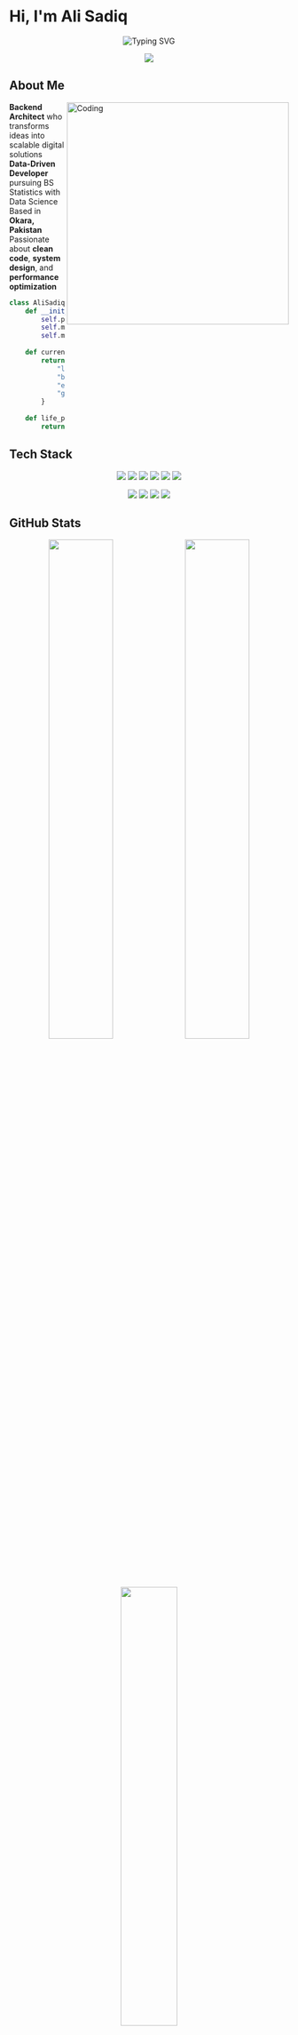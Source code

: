  # Hi, I'm Ali Sadiq

<p align="center">
  <img src="https://readme-typing-svg.demolab.com?font=Fira+Code&weight=600&size=24&pause=1000&color=00D9FF&center=true&vCenter=true&width=600&lines=Backend+Developer;Python+%7C+FastAPI+%7C+PostgreSQL;BS+Statistics+%26+Data+Science;Building+Scalable+Systems" alt="Typing SVG" />
</p>

<p align="center">
  <img src="https://capsule-render.vercel.app/api?type=waving&color=0:00d9ff,100:0099cc&height=100&section=header" />
</p>

## About Me

<img align="right" alt="Coding" width="400" src="https://media.giphy.com/media/SWoSkN6DxTszqIKEqv/giphy.gif">

**Backend Architect** who transforms ideas into scalable digital solutions  
**Data-Driven Developer** pursuing BS Statistics with Data Science  
Based in **Okara, Pakistan**  
Passionate about **clean code**, **system design**, and **performance optimization**  

```python
class AliSadiq:
    def __init__(self):
        self.passion = "Building the invisible engines that power the web"
        self.mindset = "Code with purpose, deploy with confidence"
        self.mission = "Turning complex problems into elegant solutions"
        
    def current_status(self):
        return {
            "learning": "Advanced FastAPI & Microservices",
            "building": "Scalable backend architectures",
            "exploring": "Cloud-native development",
            "goal": "Contributing to open-source ecosystem"
        }
    
    def life_philosophy(self):
        return "Write code that speaks, design systems that scale!"
```

## Tech Stack

<p align="center">
  <img src="https://img.shields.io/badge/Python-3776AB?style=for-the-badge&logo=python&logoColor=white"/>
  <img src="https://img.shields.io/badge/FastAPI-009688?style=for-the-badge&logo=fastapi&logoColor=white"/>
  <img src="https://img.shields.io/badge/PostgreSQL-336791?style=for-the-badge&logo=postgresql&logoColor=white"/>
  <img src="https://img.shields.io/badge/Docker-2496ED?style=for-the-badge&logo=docker&logoColor=white"/>
  <img src="https://img.shields.io/badge/Git-F05032?style=for-the-badge&logo=git&logoColor=white"/>
  <img src="https://img.shields.io/badge/Linux-FCC624?style=for-the-badge&logo=linux&logoColor=black"/>
</p>

<p align="center">
  <img src="https://img.shields.io/badge/AWS-232F3E?style=for-the-badge&logo=amazon-aws&logoColor=white"/>
  <img src="https://img.shields.io/badge/Heroku-430098?style=for-the-badge&logo=heroku&logoColor=white"/>
  <img src="https://img.shields.io/badge/Nginx-009639?style=for-the-badge&logo=nginx&logoColor=white"/>
  <img src="https://img.shields.io/badge/CI/CD-2088FF?style=for-the-badge&logo=github-actions&logoColor=white"/>
</p>

## GitHub Stats

<p align="center">
  <img src="https://github-readme-stats.vercel.app/api?username=alisadiq-git&show_icons=true&theme=radical&include_all_commits=true&count_private=true&hide_border=true&custom_title=Code%20Statistics" width="48%" />
  <img src="https://github-readme-streak-stats.herokuapp.com/?user=alisadiq-git&theme=radical&hide_border=true" width="48%" />
</p>

<p align="center">
  <img src="https://github-readme-stats.vercel.app/api/top-langs/?username=alisadiq-git&layout=compact&theme=radical&hide_border=true&langs_count=5&hide=html,css&custom_title=Languages" width="45%" />
</p>

## What I Do

<table>
<tr>
<td width="50%">

### **Backend Mastery**
```python
# Crafting APIs that developers love
@app.post("/api/magic")
async def create_something_awesome():
    return {"status": "Building the future"}
```

</td>
<td width="50%">

### **Performance Optimization**
```sql
-- Queries that fly faster than light
SELECT efficiency FROM systems 
WHERE performance = 'lightning_fast';
```

</td>
</tr>
</table>

<div align="center">

| **Core Expertise** | **What Makes Me Different** |
|---|---|
| **API Architecture** → *Building RESTful APIs that scale from 100 to 100k users* | **Data-Driven Decisions** → *Statistics background = smarter solutions* |
| **Database Wizardry** → *Designing schemas that make data sing* | **Cloud Native** → *Deploy anywhere, scale everywhere* |
| **DevOps Automation** → *From code to production in minutes, not hours* | **Problem Solver** → *Complex challenges? That's where I shine* |
| **System Scaling** → *Making applications handle growth gracefully* | **Clean Code Advocate** → *Code so clean, it sparkles* |

</div>

### **My Development Philosophy**

<p align="center">
  <img src="https://readme-typing-svg.demolab.com?font=Fira+Code&size=20&duration=3000&pause=1000&color=00D9FF&center=true&vCenter=true&width=800&lines=Write+Code+That+Tells+a+Story;Build+Systems+That+Scale+Gracefully;Deploy+with+Confidence%2C+Monitor+with+Pride;Every+Bug+is+a+Learning+Opportunity" alt="Philosophy" />
</p>

## Current Focus

- Mastering advanced FastAPI features and async programming
- Exploring microservices architecture patterns
- Deepening cloud computing knowledge (AWS/GCP)
- Contributing to open-source Python projects

## Let's Connect

<p align="center">
  <a href="mailto:alisadiq.personal2003@gmail.com">
    <img src="https://img.shields.io/badge/Email-D14836?style=for-the-badge&logo=gmail&logoColor=white"/>
  </a>
  <a href="https://www.linkedin.com/in/ali-sadiq-ba9013237/">
    <img src="https://img.shields.io/badge/LinkedIn-0077B5?style=for-the-badge&logo=linkedin&logoColor=white"/>
  </a>
  <a href="https://github.com/alisadiq-git">
    <img src="https://img.shields.io/badge/GitHub-100000?style=for-the-badge&logo=github&logoColor=white"/>
  </a>
</p>

---

<p align="center">
  <img src="https://capsule-render.vercel.app/api?type=waving&color=0:00d9ff,100:0099cc&height=100&section=footer" />
</p>

<p align="center">
  <img src="https://komarev.com/ghpvc/?username=alisadiq-git&color=00d9ff&style=flat-square&label=Profile+Views" alt="Profile views"/>
</p>
